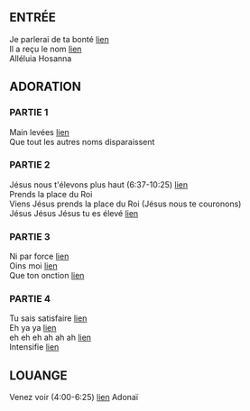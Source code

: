 ## ENTRÉE  
Je parlerai de ta bonté [lien](https://www.youtube.com/watch?v=5zno_crO7MU)  
Il a reçu le nom [lien](https://www.youtube.com/watch?v=A_LxbSPeIc8)  
Alléluia Hosanna    
   
## ADORATION  
### PARTIE 1  
Main levées [lien](https://www.youtube.com/watch?v=Qk0VtrJjicM)  
Que tout les autres noms disparaissent   
  
### PARTIE 2  
Jésus nous t'élevons plus haut (6:37-10:25) [lien](https://www.youtube.com/watch?v=dPSYTOJh9Dc)  
Prends la place du Roi   
Viens Jésus prends la place du Roi (Jésus nous te couronons) [](https://www.youtube.com/watch?v=xeNhy4B_-N4)  
Jésus Jésus Jésus tu es élevé [lien](https://www.youtube.com/watch?v=BMeMd6UMsME)  
  
### PARTIE 3  
Ni par force [lien](https://www.youtube.com/watch?v=1JHn7bAqHJg)  
Oins moi [lien](https://www.youtube.com/watch?v=Hrno89TF57Y)  
Que ton onction [lien](https://www.youtube.com/watch?v=_O8psLIwTLw)  
  
### PARTIE 4  
Tu sais satisfaire [lien](https://www.youtube.com/watch?v=IPQr_9QVGf0)  
Eh ya ya [lien](https://www.youtube.com/watch?v=BMeMd6UMsME)  
eh eh eh ah ah ah [lien](https://www.youtube.com/watch?v=-z8s_GgDs3A)  
Intensifie [lien](https://www.youtube.com/watch?v=AuNjc_ZvY7U)  
  
## LOUANGE
Venez voir (4:00-6:25) [lien](https://www.youtube.com/watch?v=piWo6eHqpXY)
Adonaï

